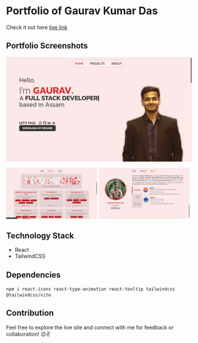 # Portfolio of Gaurav Kumar Das
Check it out here [live link](https://gauravkrdas-portfolio.vercel.app/)

## Portfolio Screenshots
![Home](./SS/home.png)
<p float="left">
  <img src="./SS/projects.png" width="49%" />
  <img src="./SS/about.png" width="49%" />
</p>

## Technology Stack
- React
- TailwindCSS

## Dependencies
```
npm i react-icons react-type-animation react-tooltip tailwindcss @tailwindcss/vite
```

## Contribution
Feel free to explore the live site and connect with me for feedback or collaboration! 😉✌️
